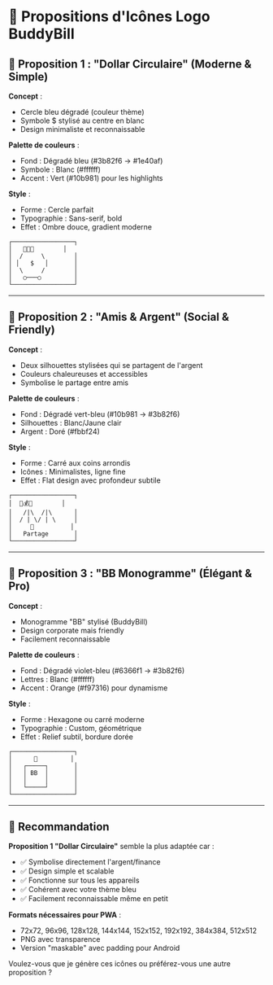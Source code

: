 # 🎨 Propositions d'Icônes Logo BuddyBill

## 📱 Proposition 1 : "Dollar Circulaire" (Moderne & Simple)

**Concept** : 
- Cercle bleu dégradé (couleur thème)
- Symbole $ stylisé au centre en blanc
- Design minimaliste et reconnaissable

**Palette de couleurs** :
- Fond : Dégradé bleu (#3b82f6 → #1e40af)
- Symbole : Blanc (#ffffff)
- Accent : Vert (#10b981) pour les highlights

**Style** :
- Forme : Cercle parfait
- Typographie : Sans-serif, bold
- Effet : Ombre douce, gradient moderne

```
┌─────────────────┐
│   🔵💲🔵        │
│  /     \        │
│ │   $   │       │ 
│  \     /        │
│   ○───○         │
└─────────────────┘
```

---

## 📱 Proposition 2 : "Amis & Argent" (Social & Friendly)

**Concept** :
- Deux silhouettes stylisées qui se partagent de l'argent
- Couleurs chaleureuses et accessibles
- Symbolise le partage entre amis

**Palette de couleurs** :
- Fond : Dégradé vert-bleu (#10b981 → #3b82f6)
- Silhouettes : Blanc/Jaune clair
- Argent : Doré (#fbbf24)

**Style** :
- Forme : Carré aux coins arrondis
- Icônes : Minimalistes, ligne fine
- Effet : Flat design avec profondeur subtile

```
┌─────────────────┐
│  👥💰👥        │
│   /|\  /|\      │
│  / | \/ | \     │
│     💸          │
│   Partage       │
└─────────────────┘
```

---

## 📱 Proposition 3 : "BB Monogramme" (Élégant & Pro)

**Concept** :
- Monogramme "BB" stylisé (BuddyBill)
- Design corporate mais friendly
- Facilement reconnaissable

**Palette de couleurs** :
- Fond : Dégradé violet-bleu (#6366f1 → #3b82f6)
- Lettres : Blanc (#ffffff)
- Accent : Orange (#f97316) pour dynamisme

**Style** :
- Forme : Hexagone ou carré moderne
- Typographie : Custom, géométrique
- Effet : Relief subtil, bordure dorée

```
┌─────────────────┐
│      📐         │
│   ┌─────┐       │
│   │ BB  │       │
│   │     │       │
│   └─────┘       │
└─────────────────┘
```

---

## 🎯 Recommandation

**Proposition 1 "Dollar Circulaire"** semble la plus adaptée car :
- ✅ Symbolise directement l'argent/finance
- ✅ Design simple et scalable 
- ✅ Fonctionne sur tous les appareils
- ✅ Cohérent avec votre thème bleu
- ✅ Facilement reconnaissable même en petit

**Formats nécessaires pour PWA** :
- 72x72, 96x96, 128x128, 144x144, 152x152, 192x192, 384x384, 512x512
- PNG avec transparence
- Version "maskable" avec padding pour Android

Voulez-vous que je génère ces icônes ou préférez-vous une autre proposition ?
